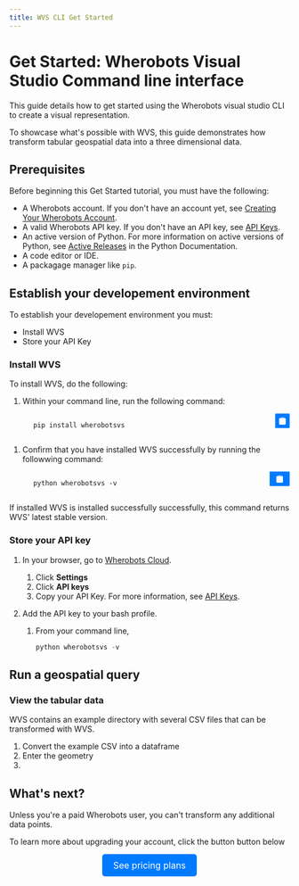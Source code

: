 ```yaml
---
title: WVS CLI Get Started
---
```


# Get Started: Wherobots Visual Studio Command line interface

This guide details how to get started using the Wherobots visual studio CLI to create a visual representation.

To showcase what's possible with WVS, this guide demonstrates how transform tabular geospatial data into a three dimensional data.

## Prerequisites

Before beginning this Get Started tutorial, you must have the following:

* A Wherobots account. If you don't have an account yet, see [Creating Your Wherobots Account](https://docs.wherobots.com/latest/get-started/create-account/).
* A valid Wherobots API key. If you don't have an API key, see [API Keys](https://docs.wherobots.com/latest/get-started/api-keys/).
* An active version of Python. For more information on active versions of Python, see [Active Releases](https://www.python.org/downloads/#Active-Python-Releasex) in the Python Documentation.
* A code editor or IDE.
* A packagage manager like `pip`.

## Establish your developement environment

To establish your developement environment you must:

* Install WVS
* Store your API Key

### Install WVS

To install WVS, do the following:

1. Within your command line, run the following command:

  <div style="position: relative;">
    <pre><code id="code-sample">
      pip install wherobotsvs
    </code></pre>
    <button onclick="copyToClipboard()" style="position: absolute; top: 0; right: 0; padding: 5px 5px; background-color: #007bff; color: white; border: none; border-radius: 1px; cursor: pointer;">
      <svg xmlns="http://www.w3.org/2000/svg" width="16" height="16" fill="currentColor" class="bi bi-clipboard" viewBox="0 0 16 16">
        <path d="M10 1.5H6a.5.5 0 0 0-.5.5v1H4a2 2 0 0 0-2 2v8a2 2 0 0 0 2 2h8a2 2 0 0 0 2-2V5a2 2 0 0 0-2-2h-1.5v-1a.5.5 0 0 0-.5-.5zM6 2h4v1H6V2z"/>
        <path d="M4.5 3h7a1 1 0 0 1 1 1v8a1 1 0 0 1-1 1h-7a1 1 0 0 1-1-1V4a1 1 0 0 1 1-1z"/>
      </svg>
    </button>
  </div>
  
  <script>
    function copyToClipboard() {
      const code = document.getElementById('code-sample').innerText;
      navigator.clipboard.writeText(code).then(() => {
        alert('Code copied to clipboard!');
      }, (err) => {
        console.error('Failed to copy: ', err);
      });
    }
  </script>

1. Confirm that you have installed WVS successfully by running the followwing command:

  <div style="position: relative;">
    <pre><code id="code-sample">
      python wherobotsvs -v
    </code></pre>
    <button onclick="copyToClipboard()" style="position: absolute; top: 0; right: 0; padding: 5px 10px; background-color: #007bff; color: white; border: none; border-radius: 1px; cursor: pointer;">
      <svg xmlns="http://www.w3.org/2000/svg" width="16" height="16" fill="currentColor" class="bi bi-clipboard" viewBox="0 0 16 16">
        <path d="M10 1.5H6a.5.5 0 0 0-.5.5v1H4a2 2 0 0 0-2 2v8a2 2 0 0 0 2 2h8a2 2 0 0 0 2-2V5a2 2 0 0 0-2-2h-1.5v-1a.5.5 0 0 0-.5-.5zM6 2h4v1H6V2z"/>
        <path d="M4.5 3h7a1 1 0 0 1 1 1v8a1 1 0 0 1-1 1h-7a1 1 0 0 1-1-1V4a1 1 0 0 1 1-1z"/>
      </svg>
    </button>
  </div>

If installed WVS is installed successfully successfully, this command returns WVS' latest stable version.

### Store your API key

1. In your browser, go to [Wherobots Cloud](https://cloud.wherobots.com/).
   1. Click **Settings**
   2. Click **API keys**
   3. Copy your API Key. For more information, see [API Keys](https://docs.wherobots.com/latest/get-started/api-keys/).

1. Add the API key to your bash profile.
   1. From your command line,

       ```python
       python wherobotsvs -v
       ```
       
## Run a geospatial query

### View the tabular data

WVS contains an example directory with several CSV files that can be transformed with WVS.

1. Convert the example CSV into a dataframe
2. Enter the geometry
3. 

## What's next?
Unless you're a paid Wherobots user, you can't transform any additional data points.

To learn more about upgrading your account, click the button button below

<div style="text-align: center;">
  <a href="https://wherobots.com/pricing/" class="button" style="display: inline-block; padding: 10px 20px; font-size: 16px; color: white; background-color: #007bff; border-radius: 5px; text-decoration: none; on-click: copyToClipboard;">See pricing plans</a>
</div>


